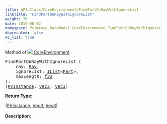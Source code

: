 ```yaml
---
title: API:Class/CoreEnvironment/FindPartOnRayWithIgnoreList
linkTitle: "FindPartOnRayWithIgnoreList"
weight: 70
date: 2019-08-02
namespace: Primrose.DataModel.CoreEnvironment.FindPartOnRayWithIgnoreList
deprecated: false
no_list: true
---
```

Method of <a href="/docs/api-reference/Class/CoreEnvironment"><img src="/icons/silk/default.png"/>&nbsp;CoreEnvironment</a>
<pre class="method-declaration">
FindPartOnRayWithIgnoreList (
    ray: <a class="type" href="/docs/api-reference/DataType/Ray">Ray</a>,
    ignoreList: <a class="type" href="/docs/api-reference/System/IList">IList</a><<a class="type" href="/docs/api-reference/Class/Part">Part</a>>,
    maxLength: <a class="type" href="/docs/api-reference/System/Primitives#single">f32</a>
): <div class="tuple"><a class="type" href="/docs/api-reference/System/ValueTuple"></a>(<a class="type" href="/docs/api-reference/Class/PVInstance">PVInstance</a>, <a class="type" href="/docs/api-reference/DataType/Vec3">Vec3</a>, <a class="type" href="/docs/api-reference/DataType/Vec3">Vec3</a>)</div></pre>
<b>Return Type: </b>
<div class="tuple"><a class="type" href="/docs/api-reference/System/ValueTuple"></a>(<a class="type" href="/docs/api-reference/Class/PVInstance">PVInstance</a>, <a class="type" href="/docs/api-reference/DataType/Vec3">Vec3</a>, <a class="type" href="/docs/api-reference/DataType/Vec3">Vec3</a>)</div>
<br/>
<b>Description: </b>